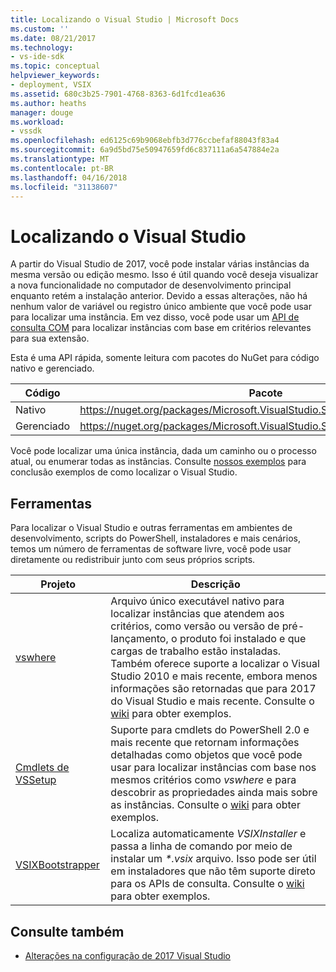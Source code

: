 ```yaml
---
title: Localizando o Visual Studio | Microsoft Docs
ms.custom: ''
ms.date: 08/21/2017
ms.technology:
- vs-ide-sdk
ms.topic: conceptual
helpviewer_keywords:
- deployment, VSIX
ms.assetid: 680c3b25-7901-4768-8363-6d1fcd1ea636
ms.author: heaths
manager: douge
ms.workload:
- vssdk
ms.openlocfilehash: ed6125c69b9068ebfb3d776ccbefaf88043f83a4
ms.sourcegitcommit: 6a9d5bd75e50947659fd6c837111a6a547884e2a
ms.translationtype: MT
ms.contentlocale: pt-BR
ms.lasthandoff: 04/16/2018
ms.locfileid: "31138607"
---
```

# <a name="locating-visual-studio"></a>Localizando o Visual Studio

A partir do Visual Studio de 2017, você pode instalar várias instâncias da mesma versão ou edição mesmo. Isso é útil quando você deseja visualizar a nova funcionalidade no computador de desenvolvimento principal enquanto retém a instalação anterior. Devido a essas alterações, não há nenhum valor de variável ou registro único ambiente que você pode usar para localizar uma instância. Em vez disso, você pode usar um [API de consulta COM](https://msdn.microsoft.com/library/microsoft.visualstudio.setup.configuration.aspx) para localizar instâncias com base em critérios relevantes para sua extensão.

Esta é uma API rápida, somente leitura com pacotes do NuGet para código nativo e gerenciado.

| Código | Pacote |
| ---- | --- |
| Nativo | https://nuget.org/packages/Microsoft.VisualStudio.Setup.Configuration.Native |
| Gerenciado | https://nuget.org/packages/Microsoft.VisualStudio.Setup.Configuration.Interop |

Você pode localizar uma única instância, dada um caminho ou o processo atual, ou enumerar todas as instâncias. Consulte [nossos exemplos](https://github.com/Microsoft/vs-setup-samples) para conclusão exemplos de como localizar o Visual Studio.

## <a name="tools"></a>Ferramentas

Para localizar o Visual Studio e outras ferramentas em ambientes de desenvolvimento, scripts do PowerShell, instaladores e mais cenários, temos um número de ferramentas de software livre, você pode usar diretamente ou redistribuir junto com seus próprios scripts.

| Projeto | Descrição |
| ------- | ----------- |
| [vswhere](https://github.com/Microsoft/vswhere) | Arquivo único executável nativo para localizar instâncias que atendem aos critérios, como versão ou versão de pré-lançamento, o produto foi instalado e que cargas de trabalho estão instaladas. Também oferece suporte a localizar o Visual Studio 2010 e mais recente, embora menos informações são retornadas que para 2017 do Visual Studio e mais recente. Consulte o [wiki](https://github.com/Microsoft/vswhere/wiki) para obter exemplos. |
| [Cmdlets de VSSetup](https://github.com/Microsoft/vssetup.powershell) | Suporte para cmdlets do PowerShell 2.0 e mais recente que retornam informações detalhadas como objetos que você pode usar para localizar instâncias com base nos mesmos critérios como _vswhere_ e para descobrir as propriedades ainda mais sobre as instâncias. Consulte o [wiki](https://github.com/Microsoft/vssetup.powershell/wiki) para obter exemplos. |
| [VSIXBootstrapper](https://github.com/Microsoft/vsixbootstrapper) | Localiza automaticamente _VSIXInstaller_ e passa a linha de comando por meio de instalar um _*.vsix_ arquivo. Isso pode ser útil em instaladores que não têm suporte direto para os APIs de consulta. Consulte o [wiki](https://github.com/Microsoft/vsixbootstrapper/wiki) para obter exemplos. |

## <a name="see-also"></a>Consulte também

* [Alterações na configuração de 2017 Visual Studio](https://blogs.msdn.microsoft.com/heaths/2016/09/15/changes-to-visual-studio-15-setup)
